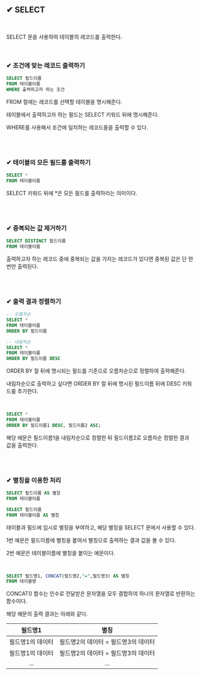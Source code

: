 ## ✔ SELECT

<br>

SELECT 문을 사용하여 테이블의 레코드를 출력한다.

<br>

### ✔ 조건에 맞는 레코드 출력하기

```sql
SELECT 필드이름
FROM 테이블이름
WHERE 출력하고자 하는 조건
```

FROM 절에는 레코드를 선택할 테이블을 명시해준다.

테이블에서 출력하고자 하는 필드는 SELECT 키워드 뒤에 명시해준다.

WHERE를 사용해서 조건에 일치하는 레코드들을 출력할 수 있다.

<br><br>

### ✔ 테이블의 모든 필드를 출력하기

```sql
SELECT *
FROM 테이블이름
```

SELECT 키워드 뒤에 *은 모든 필드를 출력하라는 의미이다.

<br><br>

### ✔ 중복되는 값 제거하기

```sql
SELECT DISTINCT 필드이름
FROM 테이블이름
```

출력하고자 하는 레코드 중에 중복되는 값을 가지는 레코드가 있다면 
중복된 값은 단 한 번만 출력된다.

<br><br>

### ✔ 출력 결과 정렬하기

```sql
-- 오름차순
SELECT * 
FROM 테이블이름
ORDER BY 필드이름

-- 내림차순
SELECT * 
FROM 테이블이름
ORDER BY 필드이름 DESC
```

ORDER BY 절 뒤에 명시되는 필드를 기준으로 오름차순으로 정렬하여 출력해준다.

내림차순으로 출력하고 싶다면 ORDER BY 절 뒤에 명시된 필드이름 뒤에 DESC 키워드를 추가한다.

<br>

```sql
SELECT * 
FROM 테이블이름
ORDER BY 필드이름1 DESC, 필드이름2 ASC;
```
해당 에문은 필드이름1을 내림차순으로 정렬한 뒤 필드이름2로 오름차순 정렬한 결과 값을 출력한다.

<br><br>

### ✔ 별칭을 이용한 처리

```sql
SELECT 필드이름 AS 별칭
FROM 테이블이름

SELECT 필드이름
FROM 테이블이름 AS 별칭
```

테이블과 필드에 임시로 별칭을 부여하고, 해당 별칭을 SELECT 문에서 사용할 수 있다.

1번 예문은 필드이름에 별칭을 붙여서 별칭으로 출력하는 결과 값을 볼 수 있다.

2번 예문은 테이블이름에 별칭을 붙이는 예문이다.

<br>

```sql
SELECT 필드명1, CONCAT(필드명2,"=",필드명3) AS 별칭
FROM 테이블명
```

CONCAT() 함수는 인수로 전달받은 문자열을 모두 결합하여 하나의 문자열로 반환하는 함수이다.

해당 예문의 출력 결과는 아래와 같다.

|필드명1|별칭|
|:---:|:---:|
|필드명1의 데이터|필드명2의 데이터 = 필드명3의 데이터|
|필드명1의 데이터|필드명2의 데이터 = 필드명3의 데이터|
|...|...|

